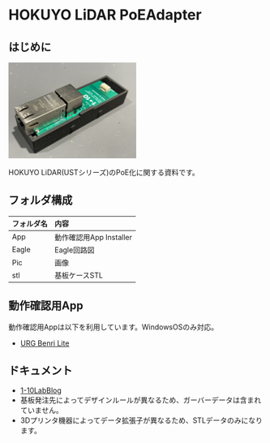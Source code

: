 # HOKUYO LiDAR PoEAdapter

## はじめに

<img src="Pic/PoE_基板ケース.jpeg" width="50%">

 HOKUYO LiDAR(USTシリーズ)のPoE化に関する資料です。
 
## フォルダ構成
| フォルダ名 | 内容 |
|:---------|:-----|
| App | 動作確認用App Installer |
| Eagle | Eagle回路図 |
| Pic | 画像 |
| stl | 基板ケースSTL |

## 動作確認用App
動作確認用Appは以下を利用しています。WindowsOSのみ対応。
* [URG Benri Lite](https://urgbenri.sourceforge.net/jp/)
## ドキュメント
* [1-10LabBlog](Link)
 * 基板発注先によってデザインルールが異なるため、ガーバーデータは含まれていません。
 * 3Dプリンタ機器によってデータ拡張子が異なるため、STLデータのみになります。
